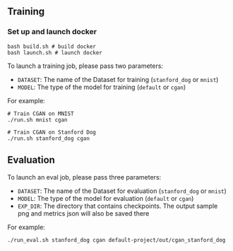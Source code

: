 
## Training
### Set up and launch docker
```
bash build.sh # build docker
bash launch.sh # launch docker
```

To launch a training job, please pass two parameters:
- `DATASET`: The name of the Dataset for training (`stanford_dog` or `mnist`)
- `MODEL`: The type of the model for training (`default` or `cgan`)

For example:
```
# Train CGAN on MNIST
./run.sh mnist cgan

# Train CGAN on Stanford Dog
./run.sh stanford_dog cgan
```

## Evaluation
To launch an eval job, please pass three parameters:
- `DATASET`: The name of the Dataset for evaluation (`stanford_dog` or `mnist`)
- `MODEL`: The type of the model for evaluation (`default` or `cgan`)
- `EXP_DIR`: The directory that contains checkpoints. The output sample png and metrics json will also be saved there

For example:
```
./run_eval.sh stanford_dog cgan default-project/out/cgan_stanford_dog
```
